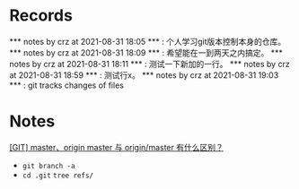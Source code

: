 # Records
*** notes by crz at 2021-08-31 18:05 *** : 个人学习git版本控制本身的仓库。
*** notes by crz at 2021-08-31 18:09 *** : 希望能在一到两天之内搞定。
*** notes by crz at 2021-08-31 18:11 *** : 测试一下新加的一行。
*** notes by crz at 2021-08-31 18:59 *** : 测试行x。
*** notes by crz at 2021-08-31 19:03 *** : git tracks changes of files
# Notes
[[GIT] master、origin master 与 origin/master 有什么区别？](https://blog.twofei.com/695/)
- `git branch -a`
- `cd .git` `tree refs/`